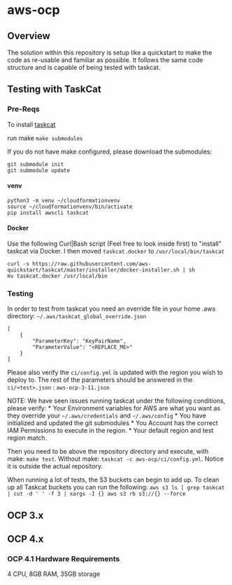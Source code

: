 # aws-ocp

## Overview

The solution within this repository is setup like a quickstart to make the code as re-usable and familiar as possible. It follows the same code structure and is capable of being tested with taskcat.

## Testing with TaskCat

### Pre-Reqs

To install [taskcat](#https://aws-quickstart.github.io/install-taskcat.html)

run make `make submodules`

If you do not have make configured, please download the submodules:

    git submodule init
    git submodule update

#### venv

    python3 -m venv ~/cloudformationvenv
    source ~/cloudformationvenv/bin/activate
    pip install awscli taskcat

#### Docker

Use the following Curl|Bash script (Feel free to look inside first) to "install" taskcat via Docker. I then moved `taskcat.docker` to `/usr/local/bin/taskcat`

    curl -s https://raw.githubusercontent.com/aws-quickstart/taskcat/master/installer/docker-installer.sh | sh
    mv taskcat.docker /usr/local/bin

### Testing

In order to test from taskcat you need an override file in your home .aws directory: `~/.aws/taskcat_global_override.json`

    [  
        {
            "ParameterKey": "KeyPairName",
            "ParameterValue": "<REPLACE_ME>"
        }
    ]

Please also verify the `ci/config.yml` is updated with the region you wish to deploy to. The rest of the parameters should be answered in the `ci/<test>.json` : `aws-ocp-3-11.json`

NOTE: We have seen issues running taskcat under the following conditions, please verify:
    * Your Environment variables for AWS are what you want as they override your `~/.aws/credentials` and `~/.aws/config`
    * You have initialized and updated the git submodules
    * You Account has the correct IAM Permissions to execute in the region.
    * Your default region and test region match.

Then you need to be above the repository directory and execute, with make: `make test`. Without make:
`taskcat -c aws-ocp/ci/config.yml`. Notice it is outside the actual repository.

When running a lot of tests, the S3 buckets can begin to add up. To clean up all Taskcat buckets you can run the following:
`aws s3 ls | grep taskcat | cut -d ' ' -f 3 | xargs -I {} aws s3 rb s3://{} --force`

## OCP 3.x

## OCP 4.x

### OCP 4.1 Hardware Requirements

4 CPU, 8GB RAM, 35GB storage
